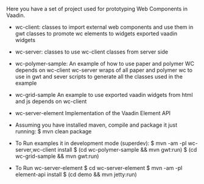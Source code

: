 Here you have a set of project used for prototyping Web Components in Vaadin.

- wc-client: 
   classes to import external web components and use them in gwt
   classes to promote wc elements to widgets
   exported vaadin widgets
- wc-server:
   classes to use wc-client classes from server side
- wc-polymer-sample:
   An example of how to use paper and polymer WC
   depends on wc-client wc-server
   wraps of all paper and polymer wc to use in gwt and sever
   scripts to generate all the classes used in the example
- wc-grid-sample
   An example to use exported vaadin widgets from html and js
   depends on wc-client
- wc-server-element
   Implementation of the Vaadin Element API

- Assuming you have installed maven, compile and package it just running:
$ mvn clean package

- To Run examples it in development mode (superdev):
$ mvn -am -pl wc-server,wc-client install
$ (cd wc-polymer-sample && mvn gwt:run)
$ (cd wc-grid-sample && mvn gwt:run)

- To Run wc-server-element
$ cd wc-server-element
$ mvn -am -pl element-api install
$ (cd demo && mvn jetty:run)

